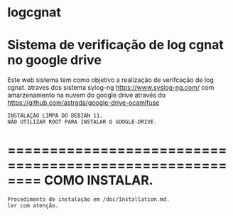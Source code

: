 # logcgnat
Sistema de verificação de log cgnat no google drive
=======================================================
Este web sistema tem como objetivo a realização de verifcação de log cgnat.
atraves dos sistema sylog-ng https://www.syslog-ng.com/
com amarzenamento na nuvem do google drive através do https://github.com/astrada/google-drive-ocamlfuse

    INSTALAÇÃO LIMPA DO DEBIAN 11. 
    NÃO UTILIZAR ROOT PARA INSTALAR O GOOGLE-DRIVE. 

========================================================
                     COMO INSTALAR.
========================================================

    Procedimento de instalação em /doc/Installation.md.
    ler com atenção.
